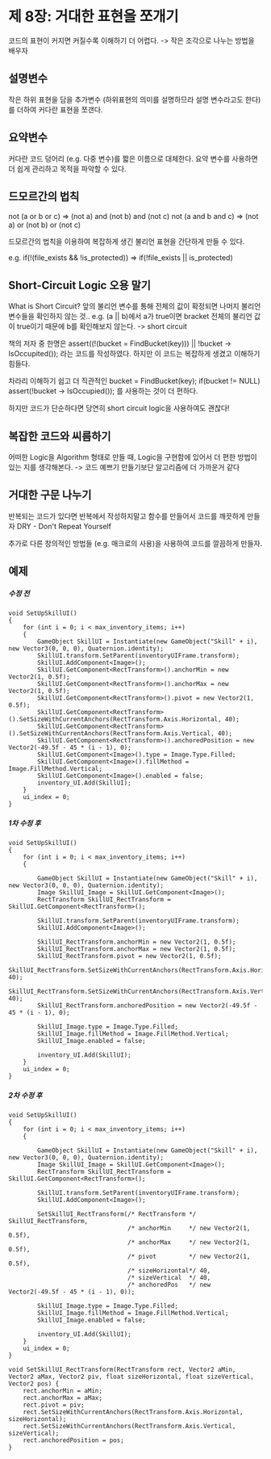 # 제 8장: 거대한 표현을 쪼개기

코드의 표현이 커지면 커질수록 이해하기 더 어렵다.
  -> 작은 조각으로 나누는 방법을 배우자

## 설명변수

작은 하위 표현을 담을 추가변수 (하위표현의 의미를 설명하므라 설명 변수라고도 한다)를 더하여 커다란 표현을 쪼갠다.

## 요약변수

커다란 코드 덩어리 (e.g. 다중 변수)를 짧은 이름으로 대체한다. 
요약 변수를 사용하면 더 쉽게 관리하고 목적을 파악할 수 있다.

## 드모르간의 법칙

not (a or b or c) => (not a) and (not b) and (not c)
not (a and b and c) => (not a) or (not b) or (not c)

드모르간의 법칙을 이용하여 복잡하게 생긴 불리언 표현을 간단하게 만들 수 있다.

e.g. if(!(file_exists && !is_protected)) => if(!file_exists || is_protected)

## Short-Circuit Logic 오용 말기

What is Short Circuit?
앞의 불리언 변수를 통해 전체의 값이 확정되면 나머지 불리언 변수들을 확인하지 않는 것.. 
e.g. (a || b)에서 a가 true이면 bracket 전체의 불리언 값이 true이기 때문에 b를 확인해보지 않는다. -> short circuit

책의 저자 중 한명은 
  assert((!(bucket = FindBucket(key))) || !bucket -> IsOccupited()); 라는 코드를 작성하였다.
  하지만 이 코드는 복잡하게 생겼고 이해하기 힘들다.
  
  차라리 이해하기 쉽고 더 직관적인
  bucket = FindBucket(key);
  if(bucket != NULL) assert(!bucket -> IsOccupied());
  를 사용하는 것이 더 편하다.

하지만 코드가 단순하다면 당연히 short circuit logic을 사용하여도 괜찮다!

## 복잡한 코드와 씨름하기

어떠한 Logic을 Algorithm 형태로 만들 때, Logic을 구현함에 있어서 더 편한 방법이 있는 지를 생각해본다. 
-> 코드 예쁘기 만들기보단 알고리즘에 더 가까운거 같다

## 거대한 구문 나누기

반복되는 코드가 있다면 반복에서 작성하지말고 함수를 만들어서 코드를 깨끗하게 만들자
DRY - Don't Repeat Yourself 

추가로 다른 창의적인 방법들 (e.g. 매크로의 사용)을 사용하여 코드를 깔끔하게 만들자.

## 예제

##### 수정 전
    void SetUpSkillUI()
    {
        for (int i = 0; i < max_inventory_items; i++)
        {
            GameObject SkillUI = Instantiate(new GameObject("Skill" + i), new Vector3(0, 0, 0), Quaternion.identity);
            SkillUI.transform.SetParent(inventoryUIFrame.transform);
            SkillUI.AddComponent<Image>();
            SkillUI.GetComponent<RectTransform>().anchorMin = new Vector2(1, 0.5f);
            SkillUI.GetComponent<RectTransform>().anchorMax = new Vector2(1, 0.5f);
            SkillUI.GetComponent<RectTransform>().pivot = new Vector2(1, 0.5f);
            SkillUI.GetComponent<RectTransform>().SetSizeWithCurrentAnchors(RectTransform.Axis.Horizontal, 40);
            SkillUI.GetComponent<RectTransform>().SetSizeWithCurrentAnchors(RectTransform.Axis.Vertical, 40);
            SkillUI.GetComponent<RectTransform>().anchoredPosition = new Vector2(-49.5f - 45 * (i - 1), 0);
            SkillUI.GetComponent<Image>().type = Image.Type.Filled;
            SkillUI.GetComponent<Image>().fillMethod = Image.FillMethod.Vertical;
            SkillUI.GetComponent<Image>().enabled = false;
            inventory_UI.Add(SkillUI);
        }
        ui_index = 0;
    }

##### 1차 수정 후
    void SetUpSkillUI()
    {
        for (int i = 0; i < max_inventory_items; i++)
        {
            
            GameObject SkillUI = Instantiate(new GameObject("Skill" + i), new Vector3(0, 0, 0), Quaternion.identity);
            Image SkillUI_Image = SkillUI.GetComponent<Image>();
            RectTransform SkillUI_RectTransform = SkillUI.GetComponent<RectTransform>();

            SkillUI.transform.SetParent(inventoryUIFrame.transform);
            SkillUI.AddComponent<Image>();

            SkillUI_RectTransform.anchorMin = new Vector2(1, 0.5f);
            SkillUI_RectTransform.anchorMax = new Vector2(1, 0.5f);
            SkillUI_RectTransform.pivot = new Vector2(1, 0.5f);
            SkillUI_RectTransform.SetSizeWithCurrentAnchors(RectTransform.Axis.Horizontal, 40);
            SkillUI_RectTransform.SetSizeWithCurrentAnchors(RectTransform.Axis.Vertical, 40);
            SkillUI_RectTransform.anchoredPosition = new Vector2(-49.5f - 45 * (i - 1), 0);

            SkillUI_Image.type = Image.Type.Filled;
            SkillUI_Image.fillMethod = Image.FillMethod.Vertical;
            SkillUI_Image.enabled = false;

            inventory_UI.Add(SkillUI);
        }
        ui_index = 0;
    }

##### 2차 수정 후
    void SetUpSkillUI()
    {
        for (int i = 0; i < max_inventory_items; i++)
        {
            
            GameObject SkillUI = Instantiate(new GameObject("Skill" + i), new Vector3(0, 0, 0), Quaternion.identity);
            Image SkillUI_Image = SkillUI.GetComponent<Image>();
            RectTransform SkillUI_RectTransform = SkillUI.GetComponent<RectTransform>();

            SkillUI.transform.SetParent(inventoryUIFrame.transform);
            SkillUI.AddComponent<Image>();

            SetSkillUI_RectTransform(/* RectTransform */ SkillUI_RectTransform,
                                     /* anchorMin     */ new Vector2(1, 0.5f),
                                     /* anchorMax     */ new Vector2(1, 0.5f),
                                     /* pivot         */ new Vector2(1, 0.5f),
                                     /* sizeHorizontal*/ 40,
                                     /* sizeVertical  */ 40,
                                     /* anchoredPos   */ new Vector2(-49.5f - 45 * (i - 1), 0));

            SkillUI_Image.type = Image.Type.Filled;
            SkillUI_Image.fillMethod = Image.FillMethod.Vertical;
            SkillUI_Image.enabled = false;

            inventory_UI.Add(SkillUI);
        }
        ui_index = 0;
    }

    void SetSkillUI_RectTransform(RectTransform rect, Vector2 aMin, Vector2 aMax, Vector2 piv, float sizeHorizontal, float sizeVertical, Vector2 pos) {
        rect.anchorMin = aMin;
        rect.anchorMax = aMax;
        rect.pivot = piv;
        rect.SetSizeWithCurrentAnchors(RectTransform.Axis.Horizontal, sizeHorizontal);
        rect.SetSizeWithCurrentAnchors(RectTransform.Axis.Vertical, sizeVertical);
        rect.anchoredPosition = pos;
    }

